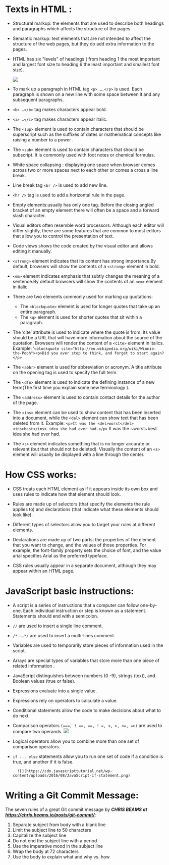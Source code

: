 
# Texts in HTML :

- Structural markup: the elements that are used to describe both headings and paragraphs which affects the structure of the pages.

- Semantic markup: text elements that are not intended to affect the structure of the web pages, but they do add extra information to the pages. 

- HTML has six "levels" of headings ( from heading 1 the most important and largest font size to heading 6 the least important and smallest font size).

    ![](https://www.schudio.com/wp-content/uploads/2016/10/html-headings.png?x97747)

- To mark up a paragraph in HTML tag `<p> ….</p>` is used. Each paragraph is shown on a new line with some space between it and any subsequent paragraphs.

- `<b> …</b>` tag makes characters appear bold.

- `<i> …</i>` tag makes characters appear italic.

- The `<sup>` element is used to contain characters that should be superscript such as the suffixes of dates or mathematical concepts like raising a number to a power .

- The `<sub>` element is used to contain characters that should be subscript. It is commonly used with foot notes or chemical
formulas. 

- White space collapsing : displaying one space when browser comes across two or more spaces next to each other or comes a cross a line break.

- Line break tag `<br />` is used to add new line. 

- `<hr />` tag is used to add a horizontal rule in the page.

- Empty elements:usually has only one tag. Before the closing angled bracket of an empty element there will often be a space and a forward slash character. 

- Visual editors often resemble word processors. Although each editor will differ slightly, there are some features that are common to most editors that allow you to control the presentation of text.

- Code views shows the code created by the visual editor and allows editing it manually. 

- `<strong>` element indicates that its content has strong importance.By default, browsers will show the contents of a `<strong>`
element in bold.

- `<em>` element indicates emphasis that subtly changes the meaning of a sentence.By default browsers will show
the contents of an `<em>` element in italic.

- There are two elements commonly used for marking up quotations:
    + The `<blockquote>` element is used for longer quotes that take up an entire paragraph.
    + The `<q>` element is used for shorter quotes that sit within a paragraph.

- The ‘cite’ attribute is used to indicate where the quote is from. Its value should be a URL that will have more information about the source of the quotation. Browsers will render the content of a `<cite>` element in italics.
  Example: 
      ‘`<blockquote cite="http://en.wikipedia.org/wiki/Winnie-the-Pooh"><p>Did you ever stop to think, and forget to start again?</p>`

- The `<abbr>` element is used for abbreviation or acronym. A title attribute on the opening tag is used to specify the full term.

- The `<dfn>` element is used to indicate the defining instance of a new term(The first time you explain some new terminology ).

- The `<address>` element is used to contain contact details for the author of the page.

- The `<ins>` element can be used to show content that has been inserted into a document, while the `<del>` element can show text that has been deleted from it.
        Example: `<p>It was the <del>worst</del> <ins>best</ins> idea she had ever had.</p>`
                      It was the ~worst~best idea she had ever had.

- The `<s>` element indicates something that is no longer accurate or relevant (but that should not be deleted). Visually the content of an `<s>` element will usually be displayed with a line through the center.

# How CSS works:

- CSS treats each HTML element as if it appears inside its own box and uses rules to indicate how that element should look.

- Rules are made up of selectors (that specify the elements the rule applies to) and declarations (that indicate what these elements should look like).

- Different types of selectors allow you to target your rules at different elements.

- Declarations are made up of two parts: the properties of the element that you want to change, and the values of those properties. For example, the font-family property sets the choice of font, and the value arial specifies Arial as the preferred typeface.

- CSS rules usually appear in a separate document, although they may appear within an HTML page.



# JavaScript basic instructions:

- A script is a series of instructions that a computer can follow one-by-one. Each individual instruction or step is known as a statement. Statements should end with a semicolon.

- `//` are used to insert a single line comment.

- `/* ……*/` are used to insert a multi-lines comment. 

- Variables are used to temporarily store pieces of information used in the script.

- Arrays are special types of variables that store more than one piece of related information .

- JavaScript distinguishes between numbers (0 -9), strings (text), and Boolean values (true or false).

- Expressions evaluate into a single value.

- Expressions rely on operators to calculate a value.

- Conditional statements allow the code to make decisions about what to do next.

- Comparison operators `(===, ! ==, ==, ! =, <, >, <=, =>)` are used to compare two operands.
         ![](https://www.pylenin.com/img/comparison-operators/comparison-table-2.png)

- Logical operators allow you to combine more than one set of comparison operators.

- `if ... else` statements allow you to run one set of code if a condition is true, and another if it is false.

        ![](https://cdn.javascripttutorial.net/wp-content/uploads/2016/08/JavaScript-if-statement.png) 




# Writing a Git Commit Message:

The seven rules of a great Git commit message by ***CHRIS BEAMS at https://chris.beams.io/posts/git-commit/***:

  1. Separate subject from body with a blank line
  2. Limit the subject line to 50 characters
  3. Capitalize the subject line
  4. Do not end the subject line with a period
  5. Use the imperative mood in the subject line
  6. Wrap the body at 72 characters
  7. Use the body to explain what and why vs. how